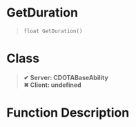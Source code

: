 # GetDuration
> `float GetDuration()`
# Class
> __✔ Server: CDOTABaseAbility__  
> __✖ Client: undefined__  
# Function Description

